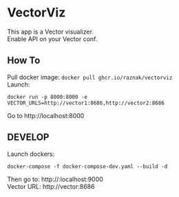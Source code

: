 # VectorViz

This app is a Vector visualizer.  
Enable API on your Vector conf.

## How To

Pull docker image: `docker pull ghcr.io/raznak/vectorviz`  
Launch:

```
docker run -p 8000:8000 -e VECTOR_URLS=http://vector1:8686,http://vector2:8686
```

Go to http://localhost:8000

## DEVELOP

Launch dockers:

```
docker-compose -f docker-compose-dev.yaml --build -d
```

Then go to: http://:localhost:9000  
Vector URL: http://vector:8686
